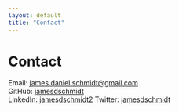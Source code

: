 ```yaml
---
layout: default
title: "Contact"
---
```


# Contact

Email: [james.daniel.schmidt@gmail.com](mailto:james.daniel.schmidt@gmail.com)  
GitHub: [jamesdschmidt](https://www.github.com/jamesdschmidt)  
LinkedIn: [jamesdschmidt2](https://www.linkedin.com/in/jamesdschmidt2)
Twitter: [jamesdschmidt](https://twitter.com/jamesdschmidt)

